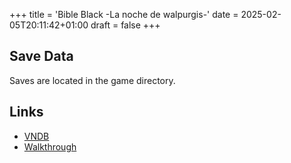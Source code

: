 +++
title = 'Bible Black -La noche de walpurgis-'
date = 2025-02-05T20:11:42+01:00
draft = false
+++

## Save Data

Saves are located in the game directory.

## Links

- [VNDB](https://vndb.org/v9)
- [Walkthrough](https://gamefaqs.gamespot.com/pc/578184-bible-black/faqs/46707)
